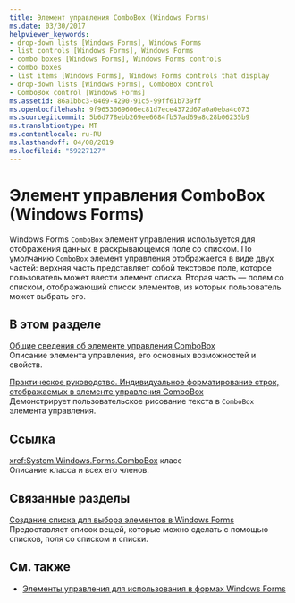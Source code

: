 ```yaml
---
title: Элемент управления ComboBox (Windows Forms)
ms.date: 03/30/2017
helpviewer_keywords:
- drop-down lists [Windows Forms], Windows Forms
- list controls [Windows Forms], Windows Forms
- combo boxes [Windows Forms], Windows Forms controls
- combo boxes
- list items [Windows Forms], Windows Forms controls that display
- drop-down lists [Windows Forms], ComboBox control
- ComboBox control [Windows Forms]
ms.assetid: 86a1bbc3-0469-4290-91c5-99ff61b739ff
ms.openlocfilehash: 9f9653069606ec81d7ece4372d67a0a0eba4c073
ms.sourcegitcommit: 5b6d778ebb269ee6684fb57ad69a8c28b06235b9
ms.translationtype: MT
ms.contentlocale: ru-RU
ms.lasthandoff: 04/08/2019
ms.locfileid: "59227127"
---
```

# <a name="combobox-control-windows-forms"></a>Элемент управления ComboBox (Windows Forms)
Windows Forms `ComboBox` элемент управления используется для отображения данных в раскрывающемся поле со списком. По умолчанию `ComboBox` элемент управления отображается в виде двух частей: верхняя часть представляет собой текстовое поле, которое пользователь может ввести элемент списка. Вторая часть — полем со списком, отображающий список элементов, из которых пользователь может выбрать его.  
  
## <a name="in-this-section"></a>В этом разделе  
 [Общие сведения об элементе управления ComboBox](combobox-control-overview-windows-forms.md)  
 Описание элемента управления, его основных возможностей и свойств.  
  
 [Практическое руководство. Индивидуальное форматирование строк, отображаемых в элементе управления ComboBox](how-to-create-variable-sized-text-in-a-combobox-control.md)  
 Демонстрирует пользовательское рисование текста в `ComboBox` элемента управления.  
  
## <a name="reference"></a>Ссылка  
 <xref:System.Windows.Forms.ComboBox> класс  
 Описание класса и всех его членов.  
  
## <a name="related-sections"></a>Связанные разделы  
 [Создание списка для выбора элементов в Windows Forms](windows-forms-controls-used-to-list-options.md)  
 Предоставляет список вещей, которые можно сделать с помощью списков, поля со списком и списки.  
  
## <a name="see-also"></a>См. также

- [Элементы управления для использования в формах Windows Forms](controls-to-use-on-windows-forms.md)
